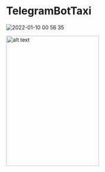# TelegramBotTaxi
![2022-01-10 00 56 35](https://user-images.githubusercontent.com/87446059/148723613-206ec111-006f-4efd-a173-bca447791785.jpg)

<img src="https://user-images.githubusercontent.com/87446059/148842911-429582bd-46a9-4c4e-9266-9a3531135755.jpg" alt="alt text" width="250" height="350">
